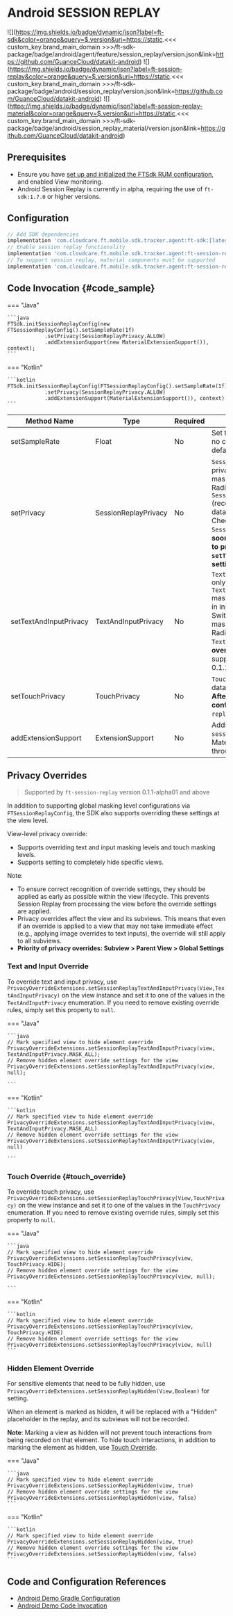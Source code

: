 # Android SESSION REPLAY

![](https://img.shields.io/badge/dynamic/json?label=ft-sdk&color=orange&query=$.version&uri=https://static.<<< custom_key.brand_main_domain >>>/ft-sdk-package/badge/android/agent/feature/session_replay/version.json&link=https://github.com/GuanceCloud/datakit-android) ![](https://img.shields.io/badge/dynamic/json?label=ft-session-replay&color=orange&query=$.version&uri=https://static.<<< custom_key.brand_main_domain >>>/ft-sdk-package/badge/android/session_replay/version.json&link=https://github.com/GuanceCloud/datakit-android) ![](https://img.shields.io/badge/dynamic/json?label=ft-session-replay-material&color=orange&query=$.version&uri=https://static.<<< custom_key.brand_main_domain >>>/ft-sdk-package/badge/android/session_replay_material/version.json&link=https://github.com/GuanceCloud/datakit-android)

## Prerequisites
* Ensure you have [set up and initialized the FTSdk RUM configuration](../../../android/app-access.md), and enabled View monitoring.
* Android Session Replay is currently in alpha, requiring the use of `ft-sdk:1.7.0` or higher versions.

## Configuration

```gradle
// Add SDK dependencies
implementation 'com.cloudcare.ft.mobile.sdk.tracker.agent:ft-sdk:[latest_version]
// Enable session replay functionality
implementation 'com.cloudcare.ft.mobile.sdk.tracker.agent:ft-session-replay:[latest_version]'
// To support session replay, material components must be supported
implementation 'com.cloudcare.ft.mobile.sdk.tracker.agent:ft-session-replay-material:[latest_version]'

```

## Code Invocation {#code_sample}

=== "Java"

	```java
	FTSdk.initSessionReplayConfig(new FTSessionReplayConfig().setSampleRate(1f)
                .setPrivacy(SessionReplayPrivacy.ALLOW)
                .addExtensionSupport(new MaterialExtensionSupport()), context);
	```

=== "Kotlin"

	```kotlin
	FTSdk.initSessionReplayConfig(FTSessionReplayConfig().setSampleRate(1f)
                .setPrivacy(SessionReplayPrivacy.ALLOW)
                .addExtensionSupport(MaterialExtensionSupport()), context)
	```

| **Method Name** | **Type** | **Required** | **Meaning** |
| --- | --- | --- | --- |
| setSampleRate | Float | No | Set the sampling rate, range [0,1], 0 means no collection, 1 means full collection, default value is 1. |
| setPrivacy | SessionReplayPrivacy | No |`SessionReplayPrivacy.ALLOW` does not mask privacy data, `SessionReplayPrivacy.MASK` masks all data, including text, CheckBox, RadioButton, Switch; `SessionReplayPrivacy.USER_INPUT` (recommended) masks some user input data, including text in input fields, CheckBox, RadioButton, Switch, default is `SessionReplayPrivacy.MASK`. **Deprecated soon, compatible for use, recommended to prioritize using `setTouchPrivacy`, `setTextAndInputPrivacy` for masking settings**|
| setTextAndInputPrivacy | TextAndInputPrivacy | No |`TextAndInputPrivacy.MASK_SENSITIVE_INPUTS` only masks password information, `TextAndInputPrivacy.MASK_ALL_INPUTS` masks some user input data, including text in input fields, CheckBox, RadioButton, Switch, `TextAndInputPrivacy.MASK_ALL`, masks all data, including text, CheckBox, RadioButton, Switch. Default `TextAndInputPrivacy.MASK_ALL`, **after setting overrides the `setPrivacy` configuration**, supported by `ft-session-replay` version 0.1.1-alpha01 and above, |
| setTouchPrivacy | TouchPrivacy | No |`TouchPrivacy.SHOW` does not mask touch data, `TouchPrivacy.HIDE` masks touch data. **After setting overrides the `setPrivacy` configuration** supported by `ft-session-replay` version 0.1.1-alpha01 and above|
| addExtensionSupport | ExtensionSupport | No | Adds additional custom support. Using `ft-session-replay-material` can provide extra Material component collection support through `MaterialExtensionSupport` |

## Privacy Overrides

> Supported by `ft-session-replay` version 0.1.1-alpha01 and above

In addition to supporting global masking level configurations via `FTSessionReplayConfig`, the SDK also supports overriding these settings at the view level.

View-level privacy override:

* Supports overriding text and input masking levels and touch masking levels.
* Supports setting to completely hide specific views.

Note:

* To ensure correct recognition of override settings, they should be applied as early as possible within the view lifecycle. This prevents Session Replay from processing the view before the override settings are applied.
* Privacy overrides affect the view and its subviews. This means that even if an override is applied to a view that may not take immediate effect (e.g., applying image overrides to text inputs), the override will still apply to all subviews.
* **Priority of privacy overrides: Subview > Parent View > Global Settings**

### Text and Input Override

To override text and input privacy, use `PrivacyOverrideExtensions.setSessionReplayTextAndInputPrivacy(View,TextAndInputPrivacy)` on the view instance and set it to one of the values in the `TextAndInputPrivacy` enumeration. If you need to remove existing override rules, simply set this property to `null`.

=== "Java"

	```java
	// Mark specified view to hide element override
	PrivacyOverrideExtensions.setSessionReplayTextAndInputPrivacy(view, TextAndInputPrivacy.MASK_ALL);
	// Remove hidden element override settings for the view
	PrivacyOverrideExtensions.setSessionReplayTextAndInputPrivacy(view, null);

	```

=== "Kotlin"

	```kotlin
	// Mark specified view to hide element override
	PrivacyOverrideExtensions.setSessionReplayTextAndInputPrivacy(view, TextAndInputPrivacy.MASK_ALL)
	// Remove hidden element override settings for the view
	PrivacyOverrideExtensions.setSessionReplayTextAndInputPrivacy(view, null)

	```

### Touch Override {#touch_override}

To override touch privacy, use `PrivacyOverrideExtensions.setSessionReplayTouchPrivacy(View,TouchPrivacy)` on the view instance and set it to one of the values in the `TouchPrivacy` enumeration. If you need to remove existing override rules, simply set this property to `null`.

=== "Java"

	```java
	// Mark specified view to hide element override
	PrivacyOverrideExtensions.setSessionReplayTouchPrivacy(view, TouchPrivacy.HIDE);
	// Remove hidden element override settings for the view
	PrivacyOverrideExtensions.setSessionReplayTouchPrivacy(view, null);

	```

=== "Kotlin"

	```kotlin 
	// Mark specified view to hide element override
	PrivacyOverrideExtensions.setSessionReplayTouchPrivacy(view, TouchPrivacy.HIDE)
	// Remove hidden element override settings for the view
	PrivacyOverrideExtensions.setSessionReplayTouchPrivacy(view, null)
	```

### Hidden Element Override

For sensitive elements that need to be fully hidden, use `PrivacyOverrideExtensions.setSessionReplayHidden(View,Boolean)` for setting.

When an element is marked as hidden, it will be replaced with a "Hidden" placeholder in the replay, and its subviews will not be recorded.

**Note**: Marking a view as hidden will not prevent touch interactions from being recorded on that element. To hide touch interactions, in addition to marking the element as hidden, use [Touch Override](#touch_override).

=== "Java"

	```java
	// Mark specified view to hide element override
	PrivacyOverrideExtensions.setSessionReplayHidden(view, true)
	// Remove hidden element override settings for the view
	PrivacyOverrideExtensions.setSessionReplayHidden(view, false)
	```

=== "Kotlin"

	```kotlin 
	// Mark specified view to hide element override
	PrivacyOverrideExtensions.setSessionReplayHidden(view, true)
	// Remove hidden element override settings for the view
	PrivacyOverrideExtensions.setSessionReplayHidden(view, false)
	```

## Code and Configuration References
 * [Android Demo Gradle Configuration](https://github.com/GuanceDemo/guance-app-demo/blob/session_replay/src/android/demo/app/build.gradle#L159)
 * [Android Demo Code Invocation](https://github.com/GuanceDemo/guance-app-demo/blob/session_replay/src/android/demo/app/src/main/java/com/cloudcare/ft/mobile/sdk/demo/DemoApplication.kt#L90)
